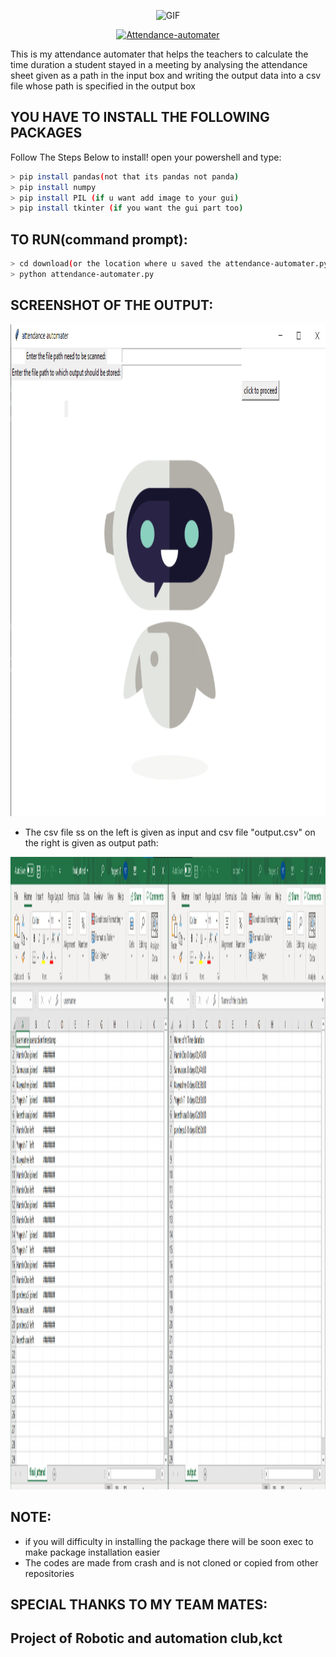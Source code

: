 <p align="center">
<img src="https://cdn.dribbble.com/users/37530/screenshots/2937858/drib_blink_bot.gif" alt="GIF" width="800" height="600"/>
</p>
<p align="center">
<a href="#"><img title="Attendance-automater" src="https://img.shields.io/badge/Attendance-automater-green?colorA=%23ff0000&colorB=%23017e40&style=for-the-badge"></a>
</p>
This is my attendance automater that helps the teachers to calculate the time duration a student 
stayed in a meeting by analysing the attendance sheet given as a path in the input box and 
writing the output data into a csv file whose path is specified in the output box

## YOU HAVE  TO INSTALL THE FOLLOWING PACKAGES
Follow The Steps Below to install!
open your powershell and type:

```bash
> pip install pandas(not that its pandas not panda)
> pip install numpy
> pip install PIL (if u want add image to your gui)
> pip install tkinter (if you want the gui part too)
```
## TO RUN(command prompt):
  ```bash
  > cd download(or the location where u saved the attendance-automater.py)
  > python attendance-automater.py
  ```
## SCREENSHOT OF THE OUTPUT:
<p align="center">
<img src="https://github.com/whitereaper25/attendance-automater/blob/main/output%20ss.png" alt="PNG" width="997" height="787"/>
</p>

* The csv file ss on the left is given as input and csv file "output.csv" on the right is given as output path:
<p align="center">
<img src="https://github.com/whitereaper25/attendance-automater/blob/main/final_output.png" alt="PNG" width="1920" height="1012"/>
</p>

## NOTE:
 * if you will difficulty in installing the package there will be soon exec to make 
 package installation easier
 * The codes are made from crash and is not cloned or copied from other repositories
## SPECIAL THANKS TO MY TEAM MATES:

## Project of Robotic and automation club,kct
